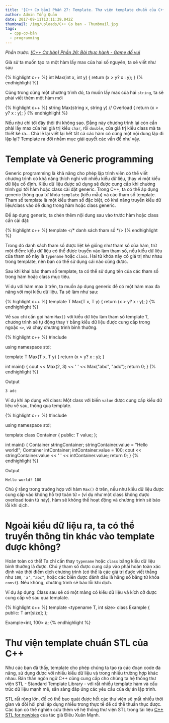 ```yaml
---
title: '[C++ Cơ bản] Phần 27: Template. Thư viện template chuẩn của C++.'
author: Admin Tổng Quản
date: 2017-09-11T13:11:39.042Z
thumbnail: /img/uploads/C++ Co ban - Thumbnail.jpg
tags:
  - cpp-cơ-bản
  - programming
---
```

*Phần trước: [\[C++ Cơ bản\] Phần 26: Bài thực hành - Game đố vui](http://cowboycoder.tech/article/c-co-ban-phan-26-bai-thuc-hanh-game-do-vui)*

Giả sử ta muốn tạo ra một hàm lấy max của hai số nguyên, ta sẽ viết như sau

{% highlight c++ %}
int Max(int x, int y)
{
    return (x > y? x : y);
}
{% endhighlight %}

Cũng trong cùng một chương trình đó, ta muốn lấy max của hai ```string```, ta sẽ phải viết thêm một hàm mới

{% highlight c++ %}
string Max(string x, string y) // Overload
{
    return (x > y? x : y);
}
{% endhighlight %}

Nếu như chỉ tới đây thôi thì không sao. Đằng này chương trình lại còn cần phải lấy max của hai giá trị kiểu ```char```, rồi ```double```, của giá trị kiểu class mà ta thiết kế ra… Chả lẽ lại viết lại hết tất cả các hàm có cùng một nội dung lặp đi lặp lại? Template ra đời nhằm mục giải quyết các vấn đề như vậy.

# Template và Generic programming

Generic programming là khả năng cho phép lập trình viên có thể viết chương trình có khả năng thích nghi với nhiều kiểu dữ liệu, thay vì một kiểu dữ liệu cố định. Kiểu dữ liệu được sử dụng sẽ được cung cấp khi chương trình gọi tới hàm hoặc class cài đặt generic. Trong C++, ta có thể áp dụng generic thông qua từ khóa ```template``` (kiểu mẫu) và các tham số template. Tham số template là một kiểu tham số đặc biệt, có khả năng truyền kiểu dữ liệu/class vào để dùng trong hàm hoặc class generic.

Để áp dụng generic, ta chèn thêm nội dung sau vào trước hàm hoặc class cần cài đặt:

{% highlight c++ %}
template </* danh sách tham số */>
{% endhighlight %}

Trong đó danh sách tham số được liệt kê giống như tham số của hàm, trừ một điểm: kiểu dữ liệu có thể được truyền vào làm tham số, nếu kiểu dữ liệu của tham số này là ```typename``` hoặc ```class```. Hai từ khóa này có giá trị như nhau trong template, nên bạn có thể sử dụng cái nào cũng được.

Sau khi khai báo tham số template, ta có thể sử dụng tên của các tham số trong hàm hoặc class mục tiêu.

Ví dụ với hàm max ở trên, ta muốn áp dụng generic để có một hàm max đa năng với mọi kiểu dữ liệu. Ta sẽ làm như sau:

{% highlight c++ %}
template <typename T> T Max(T x, T y)
{
    return (x > y? x : y);
}
{% endhighlight %}

Về sau chỉ cần gọi hàm ```Max()``` với kiểu dữ liệu làm tham số template ```T```, chương trình sẽ tự động thay ```T``` bằng kiểu dữ liệu được cung cấp trong ngoặc ```<>```, và chạy chương trình bình thường.

{% highlight c++ %}
#include <iostream>

using namespace std;

template <typename T> T Max(T x, T y)
{
    return (x > y? x : y);
}

int main()
{
    cout << Max<int>(2, 3) << ' ' << Max<string>("abc", "adc");
    return 0;
}
{% endhighlight %}

Output

```
3 adc
```

Ví dụ khi áp dụng với class: Một class với biến ```value``` được cung cấp kiểu dữ liệu về sau, thông qua template.

{% highlight c++ %}
#include <iostream>

using namespace std;

template <typename T> class Container
{
    public:
        T value;
};

int main()
{
    Container<string> stringContainer;
    stringContainer.value = "Hello world!";
    Container<int> intContainer;
    intContainer.value = 100;
    cout << stringContainer.value << ' ' << intContainer.value;
    return 0;
}
{% endhighlight %}

Output

```
Hello world! 100
```

Chú ý rằng trong trường hợp với hàm ```Max()``` ở trên, nếu như kiểu dữ liệu được cung cấp vào không hỗ trợ toán tử ```>``` (ví dụ như một class không được overload toán tử này), hàm sẽ không thể hoạt động và chương trình sẽ báo lỗi khi dịch.

# Ngoài kiểu dữ liệu ra, ta có thể truyền thông tin khác vào template được không?

Hoàn toàn có thể! Ta chỉ cần thay ```typename``` hoặc ```class``` bằng kiểu dữ liệu bình thường là được. Chú ý tham số được cung cấp vào phải hoàn toàn xác định vào thời điểm dịch chương trình (có thể là các giá trị được viết thẳng như ```100```, ```'a'```, ```"abc"```, hoặc các biến được đánh dấu là hằng số bằng từ khóa ```const```). Nếu không, chương trình sẽ báo lỗi khi dịch.

Ví dụ áp dụng: Class sau sẽ có một mảng có kiểu dữ liệu và kích cỡ được cung cấp về sau qua template.

{% highlight c++ %}
template <typename T, int size> class Example
{
    public:
        T arr[size];
};

Example<int, 100> a;
{% endhighlight %}

# Thư viện template chuẩn STL của C++
Như các bạn đã thấy, template cho phép chúng ta tạo ra các đoạn code đa năng, sử dụng được với nhiều kiểu dữ liệu và trong nhiều trường hợp khác nhau. Bản thân ngôn ngữ C++ cũng cung cấp cho chúng ta hệ thống thư viện STL - Standard Template Library - với rất nhiều template hàm và cấu trúc dữ liệu mạnh mẽ, sẵn sàng đáp ứng các yêu cầu của dự án lập trình.

STL rất rộng lớn, để có thể bao quát được hết các thư viện sẽ mất nhiều thời gian và đòi hỏi phải áp dụng nhiều trong thực tế để có thể thuần thục được. Các bạn có thể nghiên cứu thêm về hệ thống thư viện STL trong tài liệu [C++ STL for newbies](http://www.mediafire.com/download/5o1gllos4gjkz3k/STL.pdf) của tác giả Điêu Xuân Mạnh.


